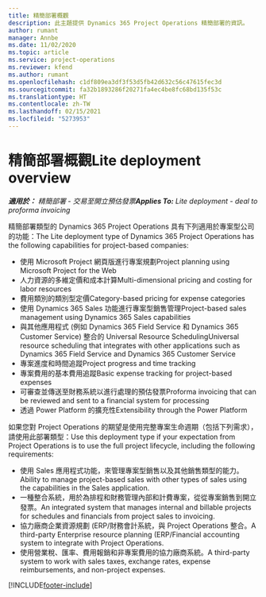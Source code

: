 ```yaml
---
title: 精簡部署概觀
description: 此主題提供 Dynamics 365 Project Operations 精簡部署的資訊。
author: rumant
manager: Annbe
ms.date: 11/02/2020
ms.topic: article
ms.service: project-operations
ms.reviewer: kfend
ms.author: rumant
ms.openlocfilehash: c1df809ea3df3f53d5fb42d632c56c47615fec3d
ms.sourcegitcommit: fa32b1893286f20271fa4ec4be8fc68bd135f53c
ms.translationtype: HT
ms.contentlocale: zh-TW
ms.lasthandoff: 02/15/2021
ms.locfileid: "5273953"
---
```

# <a name="lite-deployment-overview"></a><span data-ttu-id="63db9-103">精簡部署概觀</span><span class="sxs-lookup"><span data-stu-id="63db9-103">Lite deployment overview</span></span>

<span data-ttu-id="63db9-104">_**適用於：** 精簡部署 - 交易至開立預估發票_</span><span class="sxs-lookup"><span data-stu-id="63db9-104">_**Applies To:** Lite deployment - deal to proforma invoicing_</span></span>

<span data-ttu-id="63db9-105">精簡部署類型的 Dynamics 365 Project Operations 具有下列適用於專案型公司的功能：</span><span class="sxs-lookup"><span data-stu-id="63db9-105">The Lite deployment type of Dynamics 365 Project Operations has the following capabilities for project-based companies:</span></span>

- <span data-ttu-id="63db9-106">使用 Microsoft Project 網頁版進行專案規劃</span><span class="sxs-lookup"><span data-stu-id="63db9-106">Project planning using Microsoft Project for the Web</span></span>
- <span data-ttu-id="63db9-107">人力資源的多維定價和成本計算</span><span class="sxs-lookup"><span data-stu-id="63db9-107">Multi-dimensional pricing and costing for labor resources</span></span>
- <span data-ttu-id="63db9-108">費用類別的類別型定價</span><span class="sxs-lookup"><span data-stu-id="63db9-108">Category-based pricing for expense categories</span></span>
- <span data-ttu-id="63db9-109">使用 Dynamics 365 Sales 功能進行專案型銷售管理</span><span class="sxs-lookup"><span data-stu-id="63db9-109">Project-based sales management using Dynamics 365 Sales capabilities</span></span>
- <span data-ttu-id="63db9-110">與其他應用程式 (例如 Dynamics 365 Field Service 和 Dynamics 365 Customer Service) 整合的 Universal Resource Scheduling</span><span class="sxs-lookup"><span data-stu-id="63db9-110">Universal resource scheduling that integrates with other applications such as Dynamics 365 Field Service and Dynamics 365 Customer Service</span></span>
- <span data-ttu-id="63db9-111">專案進度和時間追蹤</span><span class="sxs-lookup"><span data-stu-id="63db9-111">Project progress and time tracking</span></span>
- <span data-ttu-id="63db9-112">專案費用的基本費用追蹤</span><span class="sxs-lookup"><span data-stu-id="63db9-112">Basic expense tracking for project-based expenses</span></span>
- <span data-ttu-id="63db9-113">可審查並傳送至財務系統以進行處理的預估發票</span><span class="sxs-lookup"><span data-stu-id="63db9-113">Proforma invoicing that can be reviewed and sent to a financial system for processing</span></span>
- <span data-ttu-id="63db9-114">透過 Power Platform 的擴充性</span><span class="sxs-lookup"><span data-stu-id="63db9-114">Extensibility through the Power Platform</span></span>

<span data-ttu-id="63db9-115">如果您對 Project Operations 的期望是使用完整專案生命週期（包括下列需求），請使用此部署類型：</span><span class="sxs-lookup"><span data-stu-id="63db9-115">Use this deployment type if your expectation from Project Operations is to use the full project lifecycle, including the following requirements:</span></span>

- <span data-ttu-id="63db9-116">使用 Sales 應用程式功能，來管理專案型銷售以及其他銷售類型的能力。</span><span class="sxs-lookup"><span data-stu-id="63db9-116">Ability to manage project-based sales with other types of sales using the capabilities in the Sales application.</span></span>
- <span data-ttu-id="63db9-117">一種整合系統，用於為排程和財務管理內部和計費專案，從從專案銷售到開立發票。</span><span class="sxs-lookup"><span data-stu-id="63db9-117">An integrated system that manages internal and billable projects for schedules and financials from project sales to invoicing.</span></span>
- <span data-ttu-id="63db9-118">協力廠商企業資源規劃 (ERP/財務會計系統，與 Project Operations 整合。</span><span class="sxs-lookup"><span data-stu-id="63db9-118">A third-party Enterprise resource planning (ERP/Financial accounting system to integrate with Project Operations.</span></span>
- <span data-ttu-id="63db9-119">使用營業稅、匯率、費用報銷和非專案費用的協力廠商系統。</span><span class="sxs-lookup"><span data-stu-id="63db9-119">A third-party system to work with sales taxes, exchange rates, expense reimbursements, and non-project expenses.</span></span>


[!INCLUDE[footer-include](../includes/footer-banner.md)]